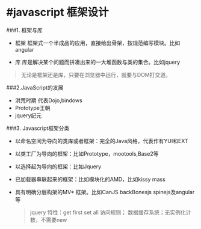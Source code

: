 #javascript 框架设计
====

###1. 框架与库

+ 框架
框架式一个半成品的应用，直接给出骨架，按规范编写模块。比如angular

+ 库
库是解决某个问题而拼凑出来的一大堆函数与类的集合。比如jquery

> 无论是框架还是库，只要在浏览器中运行，就要与DOM打交道。

###2.JavaScript的发展

+ 洪荒时期 代表Dojo,bindows
+ Prototype王朝 
+ jquery纪元

###3. Javascript框架分类

+ 以命名空间为导向的类库或者框架：完全的Java风格，代表作有YUI和EXT
+ 以类工厂为导向的框架：比如Prototype，mootools,Base2等
+ 以选择起为导向的框架：比如Jquery
+ 已加载器串联起来的框架：比如模块化的AMD，比如kissy mass
+ 具有明确分层构架的MV* 框架。比如CanJS backBonesjs spinejs及angular等

  > jquery 特性：get first set all 访问规则； 数据缓存系统；无实例化计数，不需要new


